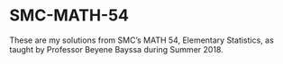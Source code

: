 # SMC-MATH-54

These are my solutions from SMC’s MATH 54, Elementary Statistics, as taught by Professor Beyene Bayssa during Summer 2018.
